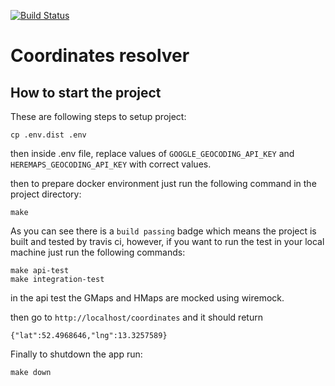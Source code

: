 [![Build Status](https://app.travis-ci.com/mehdi-zarrin/geolocation.svg?branch=master)](https://app.travis-ci.com/mehdi-zarrin/geolocation)

# Coordinates resolver


## How to start the project

These are following steps to setup project:

```
cp .env.dist .env
```
then inside .env file, replace values of `GOOGLE_GEOCODING_API_KEY` and `HEREMAPS_GEOCODING_API_KEY` with correct values.

then to prepare docker environment just run the following command in the project directory:
```
make
```

As you can see there is a `build passing` badge which means the project is built and tested by travis ci, however, if you want to run the test in your local machine just run the following commands:
```
make api-test
make integration-test
```

in the api test the GMaps and HMaps are mocked using wiremock.

then go to `http://localhost/coordinates` and it should return
```
{"lat":52.4968646,"lng":13.3257589}
```

Finally to shutdown the app run:
```
make down 
```

